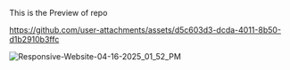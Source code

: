 This is the Preview of repo

https://github.com/user-attachments/assets/d5c603d3-dcda-4011-8b50-d1b2910b3ffc

![Responsive-Website-04-16-2025_01_52_PM](https://github.com/user-attachments/assets/e88a6ed1-9cc9-418b-b5ec-66113ea08037)
